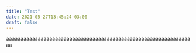 ```yaml
---
title: "Test"
date: 2021-05-27T13:45:24-03:00
draft: false
---
```

aaaaaaaaaaaaaaaaaaaaaaaaaaaaaaaaaaaaaaaaaaaaaaaaaaaaaaaaaaaaaaaaaa
